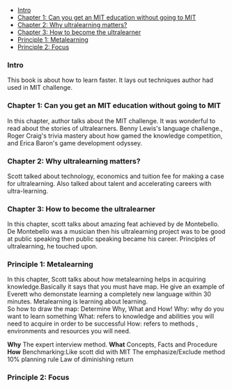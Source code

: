- [Intro](#intro)
- [Chapter 1: Can you get an MIT education without going to MIT](#chapter-1-can-you-get-an-mit-education-without-going-to-mit)
- [Chapter 2: Why ultralearning matters?](#chapter-2-why-ultralearning-matters)
- [Chapter 3: How to become the ultralearner](#chapter-3-how-to-become-the-ultralearner)
- [Principle 1: Metalearning](#principle-1-metalearning)
- [Principle 2: Focus](#principle-2-focus)


### Intro
This book is about how to learn faster. It lays out techniques author had used in MIT challenge. 


### Chapter 1: Can you get an MIT education without going to MIT 
In this chapter, author talks about the MIT challenge. It was wonderful to read about the stories of ultralearners. Benny Lewis's language challenge., Roger Craig's trivia mastery about how gamed the knowledge competition, and Erica Baron's game development odyssey. 

### Chapter 2: Why ultralearning matters?
Scott talked about technology, economics and tuition fee for making a case for ultralearning. Also talked about talent and accelerating careers with ultra-learning.

### Chapter 3: How to become the ultralearner
In this chapter, scott talks about amazing feat achieved by de Montebello. De Montebello was a musician then his ultralearning project was to be good at public speaking then public speaking became his career.
Principles of ultralearning, he touched upon.

### Principle 1: Metalearning
In this chapter, Scott talks about how metalearning helps in acquiring knowledge.Basically it says that you must have map. He give an example of Everett who demonstate learning a completely new language within 30 minutes. Metalearning is learning about learning.   
So how to draw the map:
Determine Why, What and How!
Why: why do you want to learn something
What: refers to knowledge and abilities you will need to acquire in order to be successful
How: refers to methods , environments and resources you will need.

**Why**
The expert interview method. 
**What**
Concepts, Facts and Procedure
**How**
Benchmarking:Like scott did with MIT
The emphasize/Exclude method 
10% planning rule
Law of diminishing return

### Principle 2: Focus












































































































